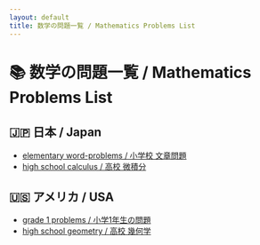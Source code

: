 ```yaml
---
layout: default
title: 数学の問題一覧 / Mathematics Problems List
---
```


# 📚 数学の問題一覧 / Mathematics Problems List

## 🇯🇵 **日本 / Japan**
- [elementary word-problems / 小学校 文章問題](./japan/elementary/word-problems/problem1.md)
- [high school calculus / 高校 微積分](./japan/high/calculus/problem1.md)

## 🇺🇸 **アメリカ / USA**
- [grade 1 problems / 小学1年生の問題](./usa/grade1/problem1.md)
- [high school geometry / 高校 幾何学](./usa/high/geometry/problem1.md)

